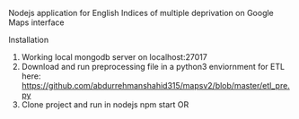 
Nodejs application for English Indices of multiple deprivation on Google Maps interface

Installation
1. Working local mongodb server on localhost:27017
2. Download and run preprocessing file in a python3 enviornment for ETL here: https://github.com/abdurrehmanshahid315/mapsv2/blob/master/etl_pre.py 
3. Clone project and run in nodejs
npm start 
OR
```node server
